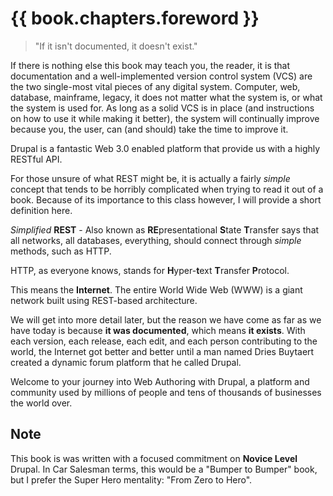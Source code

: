 # {{ book.chapters.foreword }}

> "If it isn't documented, it doesn't exist."

If there is nothing else this book may teach you, the reader, it is that documentation and a well-implemented version control system (VCS) are the two single-most vital pieces of any digital system. Computer, web, database, mainframe, legacy, it does not matter what the system is, or what the system is used for. As long as a solid VCS is in place (and instructions on how to use it while making it better), the system will continually improve because you, the user, can (and should) take the time to improve it.

Drupal is a fantastic Web 3.0 enabled platform that provide us with a highly RESTful API.

For those unsure of what REST might be, it is actually a fairly *simple* concept that tends to be horribly complicated when trying to read it out of a book. Because of its importance to this class however, I will provide a short definition here.

*Simplified* **REST** - Also known as **RE**presentational **S**tate **T**ransfer says that all networks, all databases, everything, should connect through *simple* methods, such as HTTP.

HTTP, as everyone knows, stands for **H**yper-**t**ext **T**ransfer **P**rotocol.

This means the **Internet**. The entire World Wide Web (WWW) is a giant network built using REST-based architecture.

We will get into more detail later, but the reason we have come as far as we have today is because **it was documented**, which means **it exists**. With each version, each release, each edit, and each person contributing to the world, the Internet got better and better until a man named Dries Buytaert created a dynamic forum platform that he called Drupal.

Welcome to your journey into Web Authoring with Drupal, a platform and community used by millions of people and tens of thousands of businesses the world over.

## Note

This book is was written with a focused commitment on **Novice Level** Drupal. In Car Salesman terms, this would be a "Bumper to Bumper" book, but I prefer the Super Hero mentality: "From Zero to Hero".
